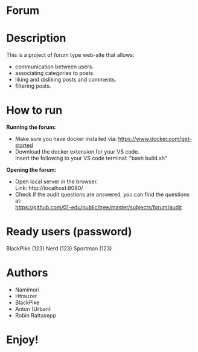 # Forum

# Description
This is a project of forum type web-site that allows:
 - communication between users.
 - associating categories to posts.
 - liking and disliking posts and comments.
 - filtering posts.

# How to run
**Running the forum:** <br>
- Make sure you have docker installed via:
https://www.docker.com/get-started <br>
- Download the docker extension for your VS code. <br>
Insert the following to your VS code terminal:
"bash build.sh" <br>

**Opening the forum:** <br>
- Open local server in the browser. <br>
Link: http://localhost:8080/ <br>
- Check if the audit questions are answered, you can find the questions at: <br>
https://github.com/01-edu/public/tree/master/subjects/forum/audit

# Ready users (password)
BlackPike (123)
Nerd (123)
Sportman (123)

# Authors
 * Namimori 
 * Htrauzer
 * BlackPike 
 * Anton (Urban)
 * Robin Rattasepp

# Enjoy!